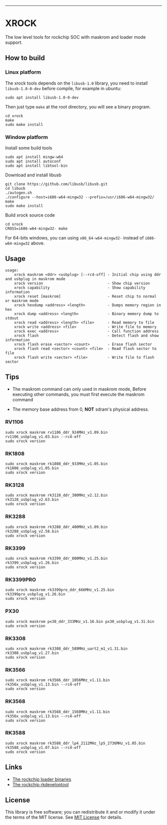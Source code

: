 
***
# XROCK
The low level tools for rockchip SOC with maskrom and loader mode support.

## How to build

### Linux platform

The xrock tools depends on the `libusb-1.0` library, you need to install `libusb-1.0-0-dev` before compile, for example in ubuntu:

```shell
sudo apt install libusb-1.0-0-dev
```

Then just type `make` at the root directory, you will see a binary program.

```shell
cd xrock
make
sudo make install
```

### Window platform

Install some build tools

```shell
sudo apt install mingw-w64
sudo apt install autoconf
sudo apt install libtool-bin
```

Download and install libusb

```shell
git clone https://github.com/libusb/libusb.git
cd libusb
./autogen.sh
./configure --host=i686-w64-mingw32 --prefix=/usr/i686-w64-mingw32/
make
sudo make install
```

Build xrock source code

```shell
cd xrock
CROSS=i686-w64-mingw32- make
```

For 64-bits windows, you can using `x86_64-w64-mingw32-` instead of `i686-w64-mingw32` above.


## Usage

```shell
usage:
    xrock maskrom <ddr> <usbplug> [--rc4-off] - Initial chip using ddr and usbplug in maskrom mode
    xrock version                             - Show chip version
    xrock capability                          - Show capability information
    xrock reset [maskrom]                     - Reset chip to normal or maskrom mode
    xrock hexdump <address> <length>          - Dumps memory region in hex
    xrock dump <address> <length>             - Binary memory dump to stdout
    xrock read <address> <length> <file>      - Read memory to file
    xrock write <address> <file>              - Write file to memory
    xrock exec <address>                      - Call function address
    xrock flash                               - Detect flash and show information
    xrock flash erase <sector> <count>        - Erase flash sector
    xrock flash read <sector> <count> <file>  - Read flash sector to file
    xrock flash write <sector> <file>         - Write file to flash sector
```

## Tips

- The maskrom command can only used in maskrom mode, Before executing other commands, you must first execute the maskrom command

- The memory base address from 0, **NOT** sdram's physical address.

### RV1106

```shell
sudo xrock maskrom rv1106_ddr_924MHz_v1.09.bin rv1106_usbplug_v1.03.bin --rc4-off
sudo xrock version
```

### RK1808

```shell
sudo xrock maskrom rk1808_ddr_933MHz_v1.05.bin rk1808_usbplug_v1.05.bin
sudo xrock version
```

### RK3128

```shell
sudo xrock maskrom rk3128_ddr_300MHz_v2.12.bin rk3128_usbplug_v2.63.bin
sudo xrock version
```

### RK3288

```shell
sudo xrock maskrom rk3288_ddr_400MHz_v1.09.bin rk3288_usbplug_v2.58.bin
sudo xrock version
```

### RK3399

```shell
sudo xrock maskrom rk3399_ddr_800MHz_v1.25.bin rk3399_usbplug_v1.26.bin
sudo xrock version
```

### RK3399PRO

```shell
sudo xrock maskrom rk3399pro_ddr_666MHz_v1.25.bin rk3399pro_usbplug_v1.26.bin
sudo xrock version
```

### PX30

```shell
sudo xrock maskrom px30_ddr_333MHz_v1.16.bin px30_usbplug_v1.31.bin
sudo xrock version
```

### RK3308

```shell
sudo xrock maskrom rk3308_ddr_589MHz_uart2_m1_v1.31.bin rk3308_usbplug_v1.27.bin
sudo xrock version
```

### RK3566

```shell
sudo xrock maskrom rk3566_ddr_1056MHz_v1.11.bin rk356x_usbplug_v1.13.bin --rc4-off
sudo xrock version
```

### RK3568

```shell
sudo xrock maskrom rk3568_ddr_1560MHz_v1.11.bin rk356x_usbplug_v1.13.bin --rc4-off
sudo xrock version
```

### RK3588

```shell
sudo xrock maskrom rk3588_ddr_lp4_2112MHz_lp5_2736MHz_v1.05.bin rk3588_usbplug_v1.07.bin --rc4-off
sudo xrock version
```

## Links

* [The rockchip loader binaries](https://github.com/rockchip-linux/rkbin)
* [The rockchip rkdeveloptool](https://github.com/rockchip-linux/rkdeveloptool)

## License

This library is free software; you can redistribute it and or modify it under the terms of the MIT license. See [MIT License](LICENSE) for details.


